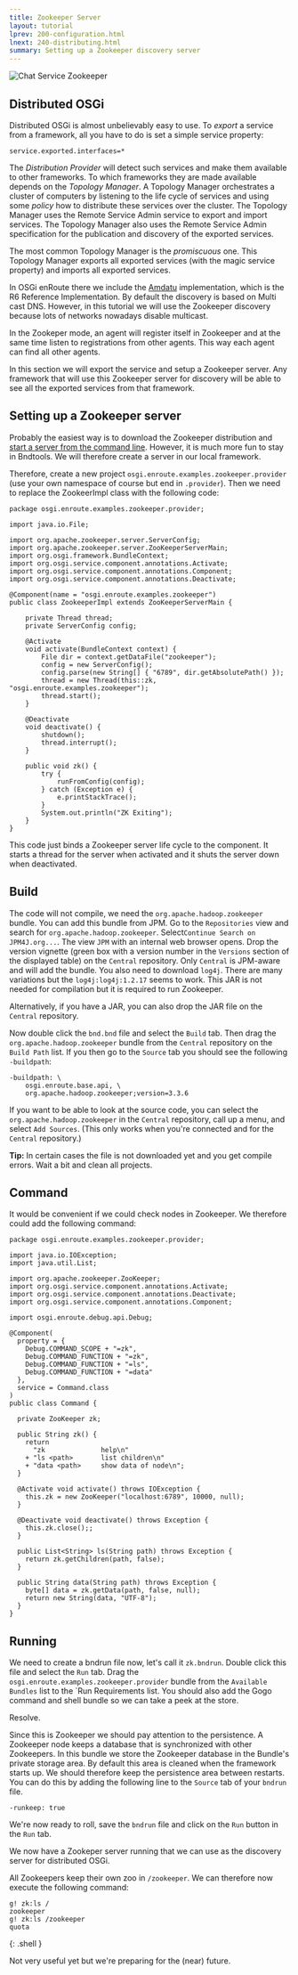 ```yaml
---
title: Zookeeper Server 
layout: tutorial
lprev: 200-configuration.html
lnext: 240-distributing.html
summary: Setting up a Zookeeper discovery server
---
```


![Chat Service Zookeeper](/img/tutorial_rsa/overview-zookeeper.png)

## Distributed OSGi

Distributed OSGi is almost unbelievably easy to use. To _export_ a service from a framework, all you have to do is set a simple service property:

	service.exported.interfaces=*

The _Distribution Provider_ will detect such services and make them available to other frameworks. To which frameworks they are made available depends on the _Topology Manager_. A Topology Manager orchestrates a cluster of computers by listening to the life cycle of services and using some _policy_ how to distribute these services over the cluster. The Topology Manager uses the Remote Service Admin service to export and import services. The Topology Manager also uses the Remote Service Admin specification for the publication and discovery of the exported services.

The most common Topology Manager is the _promiscuous_ one. This Topology Manager exports all exported services (with the magic service property) and imports all exported services.

In OSGi enRoute there we include the [Amdatu][1] implementation, which is the R6 Reference Implementation. By default the discovery is based on Multi cast DNS. However, in this tutorial we will use the Zookeeper discovery because lots of networks nowadays disable multicast.

In the Zookeper mode, an agent will register itself in Zookeeper and at the same time listen to registrations from other agents. This way each agent can find all other agents. 

In this section we will export the service and setup a Zookeeper server. Any framework that will use this Zookeeper server for discovery will be able to see all the exported services from that framework.

## Setting up a Zookeeper server

Probably the easiest way is to download the Zookeeper distribution and [start a server from the command line][2]. However, it is much more fun to stay in Bndtools. We will therefore create a server in our local framework.

Therefore, create a new project `osgi.enroute.examples.zookeeper.provider` (use your own namespace of course but end in `.provider`). Then we need to replace the ZookeerImpl class with the following code:

	package osgi.enroute.examples.zookeeper.provider;
	
	import java.io.File;
	
	import org.apache.zookeeper.server.ServerConfig;
	import org.apache.zookeeper.server.ZooKeeperServerMain;
	import org.osgi.framework.BundleContext;
	import org.osgi.service.component.annotations.Activate;
	import org.osgi.service.component.annotations.Component;
	import org.osgi.service.component.annotations.Deactivate;
	
	@Component(name = "osgi.enroute.examples.zookeeper")
	public class ZookeeperImpl extends ZooKeeperServerMain {
		
		private Thread thread;
		private ServerConfig config;
	
		@Activate
		void activate(BundleContext context) {
			File dir = context.getDataFile("zookeeper");
			config = new ServerConfig();
			config.parse(new String[] { "6789", dir.getAbsolutePath() });
			thread = new Thread(this::zk, "osgi.enroute.examples.zookeeper");
			thread.start();
		}
	
		@Deactivate
		void deactivate() {
			shutdown();
			thread.interrupt();
		}
		
		public void zk() {
			try {
				runFromConfig(config);
			} catch (Exception e) {
				e.printStackTrace();
			}
			System.out.println("ZK Exiting");
		}
	}

This code just binds a Zookeeper server life cycle to the component. It starts a thread for the server when activated and it shuts the server down when deactivated.

## Build

The code will not compile, we need the `org.apache.hadoop.zookeeper` bundle. You can add this bundle from JPM. Go to the `Repositories` view and search for `org.apache.hadoop.zookeeper`. Select`Continue Search on JPM4J.org...`. The view `JPM` with an internal web browser opens. Drop the version vignette (green box with a version number in the `Versions` section of the displayed table) on the `Central` repository. Only `Central` is JPM-aware and will add the bundle. You also need to download `log4j`. There are many variations but the `log4j:log4j:1.2.17` seems to work. This JAR is not needed for compilation but it is required to run Zookeeper.

Alternatively, if you have a JAR, you can also drop the JAR file on the `Central` repository.

Now double click the `bnd.bnd` file and select the `Build` tab. Then drag the `org.apache.hadoop.zookeeper` bundle from the `Central` repository on the `Build Path` list. If you then go to the `Source` tab you should see the following `-buildpath`:

	-buildpath: \
		osgi.enroute.base.api, \
		org.apache.hadoop.zookeeper;version=3.3.6
		
		
If you want to be able to look at the source code, you can select the `org.apache.hadoop.zookeeper` in the `Central` repository, call up a menu, and select `Add Sources`. (This only works when you're connected and for the `Central` repository.)

**Tip:** In certain cases the file is not downloaded yet and you get compile errors. Wait a bit and clean all projects. 

## Command

It would be convenient if we could check nodes in Zookeeper. We therefore could add the following command:

	package osgi.enroute.examples.zookeeper.provider;
	
	import java.io.IOException;
	import java.util.List;
	
	import org.apache.zookeeper.ZooKeeper;
	import org.osgi.service.component.annotations.Activate;
	import org.osgi.service.component.annotations.Deactivate;
	import org.osgi.service.component.annotations.Component;
	
	import osgi.enroute.debug.api.Debug;
	
	@Component(
	  property = { 
	    Debug.COMMAND_SCOPE + "=zk",  
	    Debug.COMMAND_FUNCTION + "=zk", 
	    Debug.COMMAND_FUNCTION + "=ls",
	    Debug.COMMAND_FUNCTION + "=data" 
	  }, 
	  service = Command.class
	)
	public class Command {
	
	  private ZooKeeper zk;
	
	  public String zk() {
	    return
	      "zk              help\n"
	    + "ls <path>       list children\n"
	    + "data <path>     show data of node\n";
	  }
	
	  @Activate void activate() throws IOException {
	    this.zk = new ZooKeeper("localhost:6789", 10000, null);
	  }
			
	  @Deactivate void deactivate() throws Exception {
	    this.zk.close();;
	  }
		
	  public List<String> ls(String path) throws Exception {
	    return zk.getChildren(path, false);
	  }
	
	  public String data(String path) throws Exception {
	    byte[] data = zk.getData(path, false, null);
	    return new String(data, "UTF-8");
	  }
	}

## Running

We need to create a bndrun file now, let's call it `zk.bndrun`. Double click this file and select the `Run` tab. Drag the `osgi.enroute.examples.zookeeper.provider` bundle from the `Available Bundles` list to the `Run Requirements list. You should also add the Gogo command and shell bundle so we can take a peek at the store. 

Resolve.

Since this is Zookeeper we should pay attention to the persistence. A Zookeeper node keeps a database that is synchronized with other Zookeepers. In this bundle we store the Zookeeper database in the Bundle's private storage area. By default this area is cleaned when the framework starts up. We should therefore keep the persistence area between restarts. You can do this by adding the following line to the `Source` tab of your `bndrun` file.

	-runkeep: true

We're now ready to roll, save the `bndrun` file and click on the `Run` button in the `Run` tab.

We now have a Zookeper server running that we can use as the discovery server for distributed OSGi.


All Zookeepers keep their own zoo in `/zookeeper`. We can therefore now execute the following command:

	g! zk:ls /
	zookeeper
	g! zk:ls /zookeeper
	quota
{: .shell }

Not very useful yet but we're preparing for the (near) future.

[1]: http://www.amdatu.org/
[2]: https://zookeeper.apache.org/doc/r3.3.3/zookeeperStarted.html
